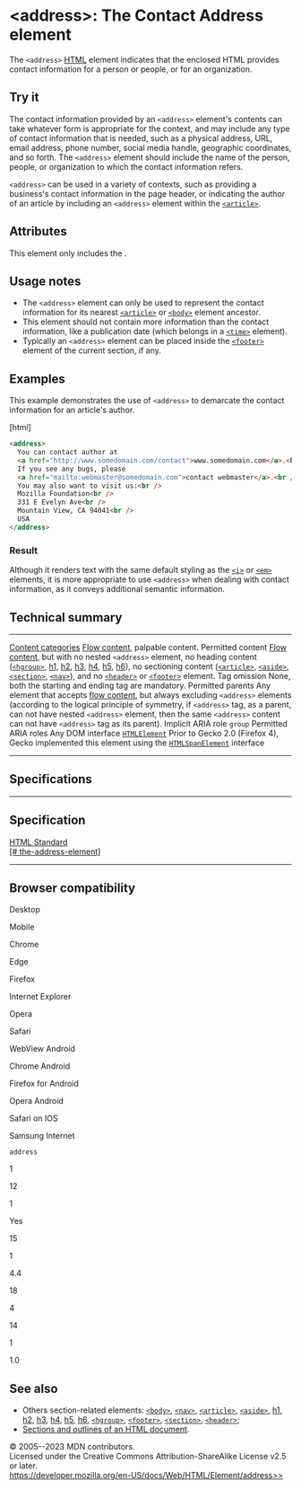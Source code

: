 \<address\>: The Contact Address element
========================================

The `<address>` [HTML](../index) element indicates that the enclosed
HTML provides contact information for a person or people, or for an
organization.

Try it
------

The contact information provided by an `<address>` element\'s contents
can take whatever form is appropriate for the context, and may include
any type of contact information that is needed, such as a physical
address, URL, email address, phone number, social media handle,
geographic coordinates, and so forth. The `<address>` element should
include the name of the person, people, or organization to which the
contact information refers.

`<address>` can be used in a variety of contexts, such as providing a
business\'s contact information in the page header, or indicating the
author of an article by including an `<address>` element within the
[`<article>`](article).

Attributes
----------

This element only includes the [](_Resources/Markup%20And%20Styling/html/global_attributes/index.md).

Usage notes
-----------

- The `<address>` element can only be used to represent the contact
    information for its nearest [`<article>`](article) or
    [`<body>`](body) element ancestor.
- This element should not contain more information than the contact
    information, like a publication date (which belongs in a
    [`<time>`](time) element).
- Typically an `<address>` element can be placed inside the
    [`<footer>`](footer) element of the current section, if any.

Examples
--------

This example demonstrates the use of `<address>` to demarcate the
contact information for an article\'s author.

[html]

```html
<address>
  You can contact author at
  <a href="http://www.somedomain.com/contact">www.somedomain.com</a>.<br />
  If you see any bugs, please
  <a href="mailto:webmaster@somedomain.com">contact webmaster</a>.<br />
  You may also want to visit us:<br />
  Mozilla Foundation<br />
  331 E Evelyn Ave<br />
  Mountain View, CA 94041<br />
  USA
</address>
```

### Result

Although it renders text with the same default styling as the [`<i>`](i)
or [`<em>`](em) elements, it is more appropriate to use `<address>` when
dealing with contact information, as it conveys additional semantic
information.

Technical summary
-----------------

  --------------------------------------------- -----------------------------------------------------------------------------------------------------------------------------------------------------------------------------------------------------------------------------------------------------------------------------------------------------------------------------------------------------------------------------------------------------------------------------------------------------------------
  [Content categories](../content_categories)   [Flow content](../content_categories#flow_content), palpable content.
  Permitted content                             [Flow content](../content_categories#flow_content), but with no nested `<address>` element, no heading content ([`<hgroup>`](hgroup), [h1](heading_elements), [h2](heading_elements), [h3](heading_elements), [h4](heading_elements), [h5](heading_elements), [h6](heading_elements)), no sectioning content ([`<article>`](article), [`<aside>`](aside), [`<section>`](section), [`<nav>`](nav)), and no [`<header>`](header) or [`<footer>`](footer) element.
  Tag omission                                  None, both the starting and ending tag are mandatory.
  Permitted parents                             Any element that accepts [flow content](../content_categories#flow_content), but always excluding `<address>` elements (according to the logical principle of symmetry, if `<address>` tag, as a parent, can not have nested `<address>` element, then the same `<address>` content can not have `<address>` tag as its parent).
  Implicit ARIA role                            `group`
  Permitted ARIA roles                          Any
  DOM interface                                 [`HTMLElement`](https://developer.mozilla.org/en-US/docs/Web/API/HTMLElement) Prior to Gecko 2.0 (Firefox 4), Gecko implemented this element using the [`HTMLSpanElement`](https://developer.mozilla.org/en-US/docs/Web/API/HTMLSpanElement) interface
  --------------------------------------------- -----------------------------------------------------------------------------------------------------------------------------------------------------------------------------------------------------------------------------------------------------------------------------------------------------------------------------------------------------------------------------------------------------------------------------------------------------------------

Specifications
--------------

  ---------------------------------------------------------------------------------------------------------

Specification
  ---------------------------------------------------------------------------------------------------------

  [HTML Standard\
  [\#
  the-address-element]](https://html.spec.whatwg.org/multipage/sections.html#the-address-element)

  ---------------------------------------------------------------------------------------------------------

Browser compatibility
---------------------

Desktop

Mobile

Chrome

Edge

Firefox

Internet Explorer

Opera

Safari

WebView Android

Chrome Android

Firefox for Android

Opera Android

Safari on IOS

Samsung Internet

`address`

1

12

1

Yes

15

1

4.4

18

4

14

1

1.0

See also
--------

- Others section-related elements: [`<body>`](body), [`<nav>`](nav),
    [`<article>`](article), [`<aside>`](aside), [h1](heading_elements),
    [h2](heading_elements), [h3](heading_elements),
    [h4](heading_elements), [h5](heading_elements),
    [h6](heading_elements), [`<hgroup>`](hgroup), [`<footer>`](footer),
    [`<section>`](section), [`<header>`](header);
- [Sections and outlines of an HTML document](heading_elements).

© 2005--2023 MDN contributors.\
Licensed under the Creative Commons Attribution-ShareAlike License v2.5
or later.\
https://developer.mozilla.org/en-US/docs/Web/HTML/Element/address>>
